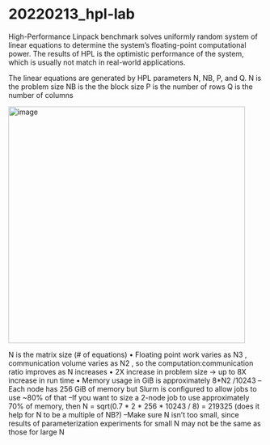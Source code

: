 # 20220213_hpl-lab
High-Performance Linpack benchmark solves uniformly random system of linear equations to determine the system’s floating-point computational power. The results of HPL is the optimistic performance of the system, which is usually not match in real-world applications.

The linear equations are generated by HPL parameters N, NB, P, and Q.
  N is the problem size
  NB is the the block size
  P is the number of rows
  Q is the number of columns
  
<img width="468" alt="image" src="https://user-images.githubusercontent.com/11095946/153784916-f6468e90-9f78-4e48-8387-11cf9883e9f0.png">

N is the matrix size (# of equations)
• Floating point work varies as N3
, communication volume varies as N2
, so the
computation:communication ratio improves as N increases
• 2X increase in problem size → up to 8X increase in run time
• Memory usage in GiB is approximately 8*N2
/10243
–Each node has 256 GiB of memory but Slurm is configured to allow jobs to use ~80% of that
–If you want to size a 2-node job to use approximately 70% of memory, then N = sqrt(0.7 * 2 * 256 * 10243
/
8) = 219325 (does it help for N to be a multiple of NB?)
–Make sure N isn’t too small, since results of parameterization experiments for small N may not be the
same as those for large N

